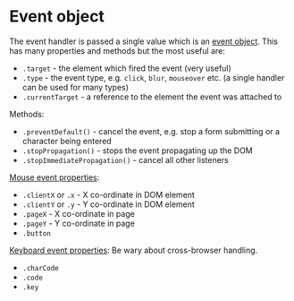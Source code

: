 # Event object

The event handler is passed a single value which is an [event object](https://developer.mozilla.org/en-US/docs/Web/API/Event). This has many properties and methods but the most useful are:

* `.target` - the element which fired the event (very useful)
* `.type` - the event type, e.g. `click`, `blur`, `mouseover` etc. (a single handler can be used for many types)
* `.currentTarget` - a reference to the element the event was attached to

Methods:

* `.preventDefault()` - cancel the event, e.g. stop a form submitting or a character being entered
* `.stopPropagation()` - stops the event propagating up the DOM
* `.stopImmediatePropagation()` - cancel all other listeners

[Mouse event properties](https://developer.mozilla.org/en-US/docs/Web/API/MouseEvent):

* `.clientX` or `.x` - X co-ordinate in DOM element
* `.clientY` or `.y` - Y co-ordinate in DOM element
* `.pageX` - X co-ordinate in page
* `.pageY` - Y co-ordinate in page
* `.button`

[Keyboard event properties](https://developer.mozilla.org/en-US/docs/Web/API/KeyboardEvent):
Be wary about cross-browser handling.

* `.charCode`
* `.code`
* `.key`
